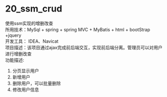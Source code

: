 # 20_ssm_crud
使用ssm实现的增删改查  
所用技术：MySql + spring + spring MVC + MyBatis + html + bootStrap +jquery  
开发工具： IDEA、Navicat  
项目描述：该项目通过ajax完成前后端交互，实现前后端分离。管理员可以对用户进行增删改查  
功能描述:   
1.	分页显示用户  
2.	新增用户  
3.	删除用户，可以批量删除  
4.	修改用户信息  
